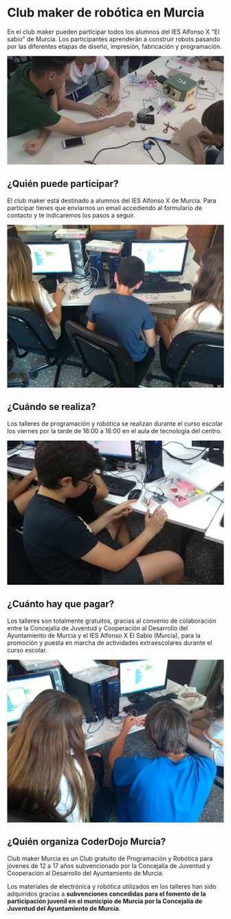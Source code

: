 # Club maker de robótica en Murcia

En el club maker pueden participar todos los alumnos del IES Alfonso X "El sabio" de Murcia. Los participantes aprenderán a construir robots pasando por las diferentes etapas de diseño, impresión, fabricación y programación.

![](images/club-maker-murcia-1.png)


## ¿Quién puede participar?

El club maker está destinado a alumnos del IES Alfonso X de Murcia. Para participar tienes que enviarnos un email accediendo al formulario de contacto y te indicaremos los pasos a seguir.

![](images/club-maker-murcia-2.png)

## ¿Cuándo se realiza?

Los talleres de programación y robótica se realizan durante el curso escolar los viernes por la tarde de 16:00 a 18:00 en el aula de tecnología del centro.

![](images/club-maker-murcia-3.png)

## ¿Cuánto hay que pagar?

Los talleres son totalmente gratuitos, gracias al convenio de colaboración entre la Concejalía de Juventud y Cooperación al Desarrollo del Ayuntamiento de Murcia y el IES Alfonso X El Sabio (Murcia), para la promoción y puesta en marcha de actividades extraescolares durante el curso escolar.

![](images/club-maker-murcia-4.png)

## ¿Quién organiza CoderDojo Murcia?

Club maker Murcia es un Club gratuito de Programación y Robótica para jóvenes de 12 a 17 años subvencionado por la Concejalía de Juventud y Cooperación al Desarrollo del Ayuntamiento de Murcia.

Los materiales de electrónica y robótica utilizados en los talleres han sido adquiridos gracias a **subvenciones concedidas para el fomento de la participación juvenil en el municipio de Murcia por la Concejalía de Juventud del Ayuntamiento de Murcia**.
